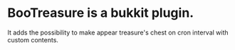 BooTreasure is a bukkit plugin.
=============

It adds the possibility to make appear treasure's chest on cron interval with custom contents.

